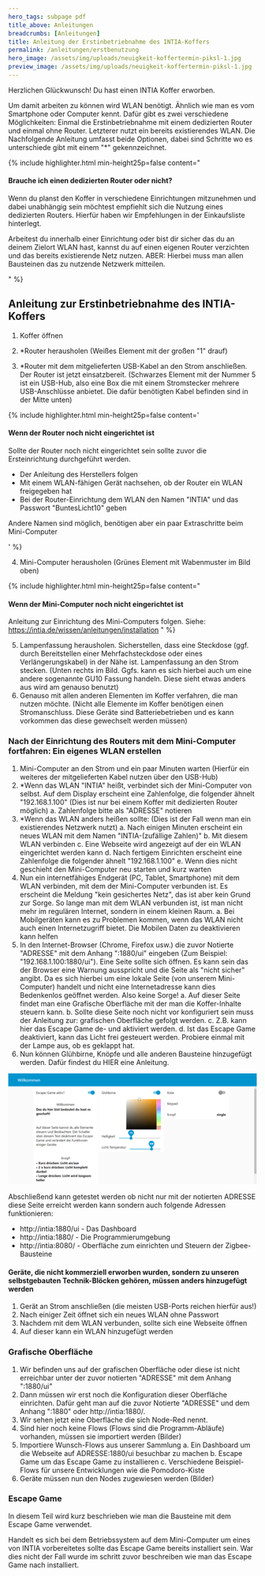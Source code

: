 ```yaml
---
hero_tags: subpage pdf
title_above: Anleitungen
breadcrumbs: [Anleitungen]
title: Anleitung der Erstinbetriebnahme des INTIA-Koffers
permalink: /anleitungen/erstbenutzung
hero_image: /assets/img/uploads/neuigkeit-koffertermin-piksl-1.jpg
preview_image: /assets/img/uploads/neuigkeit-koffertermin-piksl-1.jpg
---
```


<!--StartFragment-->

Herzlichen Glückwunsch! Du hast einen INTIA Koffer erworben.

Um damit arbeiten zu können wird WLAN benötigt. Ähnlich wie man es vom Smartphone oder Computer kennt. Dafür gibt es zwei verschiedene Möglichkeiten: Einmal die Erstinbetriebnahme mit einem dedizierten Router und einmal ohne Router. Letzterer nutzt ein bereits existierendes WLAN. Die Nachfolgende Anleitung umfasst beide Optionen, dabei sind Schritte wo es unterschiede gibt mit einem "\*" gekennzeichnet.

{% include highlighter.html min-height25p=false content="

#### Brauche ich einen dedizierten Router oder nicht?

Wenn du planst den Koffer in verschiedene Einrichtungen mitzunehmen und dabei unabhängig sein möchtest empfiehlt sich die Nutzung eines dedizierten Routers. Hierfür haben wir Empfehlungen in der Einkaufsliste hinterlegt.

Arbeitest du innerhalb einer Einrichtung oder bist dir sicher das du an deinem Zielort WLAN hast, kannst du auf einen eigenen Router verzichten und das bereits existierende Netz nutzen. ABER: Hierbei muss man allen Bausteinen das zu nutzende Netzwerk mitteilen.

" %}

## Anleitung zur Erstinbetriebnahme des INTIA-Koffers  

1. Koffer öffnen

2. \*Router herausholen
   (Weißes Element mit der großen "1" drauf)
3. \*Router mit dem mitgelieferten USB-Kabel an den Strom anschließen. Der Router ist jetzt einsatzbereit.
   (Schwarzes Element mit der Nummer 5 ist ein USB-Hub, also eine Box die mit einem Stromstecker mehrere USB-Anschlüsse anbietet. Die dafür benötigten Kabel befinden sind in der Mitte unten)

{% include highlighter.html min-height25p=false content='

#### Wenn der Router noch nicht eingerichtet ist

Sollte der Router noch nicht eingerichtet sein sollte zuvor die Ersteinrichtung durchgeführt werden.

- Der Anleitung des Herstellers folgen
- Mit einem WLAN-fähigen Gerät nachsehen, ob der Router ein WLAN freigegeben hat
- Bei der Router-Einrichtung dem WLAN den Namen "INTIA" und das Passwort "BuntesLicht10" geben

Andere Namen sind möglich, benötigen aber ein paar Extraschritte beim Mini-Computer

' %}

4. Mini-Computer herausholen
   (Grünes Element mit Wabenmuster im Bild oben)

{% include highlighter.html min-height25p=false content="

#### Wenn der Mini-Computer noch nicht eingerichtet ist

Anleitung zur Einrichtung des Mini-Computers folgen. Siehe: https://intia.de/wissen/anleitungen/installation
" %}

5. Lampenfassung herausholen. Sicherstellen, dass eine Steckdose (ggf. durch Bereitstellen einer Mehrfachsteckdose oder eines Verlängerungskabel) in der Nähe ist. Lampenfassung an den Strom stecken.
   (Unten rechts im Bild. Ggfs. kann es sich hierbei auch um eine andere sogenannte GU10 Fassung handeln. Diese sieht etwas anders aus wird am genauso benutzt)
6. Genauso mit allen anderen Elementen im Koffer verfahren, die man nutzen möchte.
   (Nicht alle Elemente im Koffer benötigen einen Stromanschluss. Diese Geräte sind Batteriebetrieben und es kann vorkommen das diese gewechselt werden müssen)

### Nach der Einrichtung des Routers mit dem Mini-Computer fortfahren: Ein eigenes WLAN erstellen

1. Mini-Computer an den Strom und ein paar Minuten warten
   (Hierfür ein weiteres der mitgelieferten Kabel nutzen über den USB-Hub)
2. \*Wenn das WLAN "INTIA" heißt, verbindet sich der Mini-Computer von selbst. Auf dem Display erscheint eine Zahlenfolge, die folgender ähnelt "192.168.1.100"
   (Dies ist nur bei einem Koffer mit dedizierten Router möglich)
   a. Zahlenfolge bitte als "ADRESSE" notieren
3. \*Wenn das WLAN anders heißen sollte:
   (Dies ist der Fall wenn man ein existierendes Netzwerk nutzt)
   a. Nach einigen Minuten erscheint ein neues WLAN mit dem Namen "INTIA-(zufällige Zahlen)"
   b. Mit diesem WLAN verbinden
   c. Eine Webseite wird angezeigt auf der ein WLAN eingerichtet werden kann
   d. Nach fertigem Einrichten erscheint eine Zahlenfolge die folgender ähnelt "192.168.1.100"
   e. Wenn dies nicht geschieht den Mini-Computer neu starten und kurz warten
4. Nun ein internetfähiges Endgerät (PC, Tablet, Smartphone) mit dem WLAN verbinden, mit dem der Mini-Computer verbunden ist. Es erscheint die Meldung "kein gesichertes Netz", das ist aber kein Grund zur Sorge. So lange man mit dem WLAN verbunden ist, ist man nicht mehr im regulären Internet, sondern in einem kleinen Raum.
   a. Bei Mobilgeräten kann es zu Problemen kommen, wenn das WLAN nicht auch einen Internetzugriff bietet. Die Mobilen Daten zu deaktivieren kann helfen
5. In den Internet-Browser (Chrome, Firefox usw.) die zuvor Notierte "ADRESSE" mit dem Anhang ":1880/ui" eingeben (Zum Beispiel: "192.168.1.100:1880/ui"). Eine Seite sollte sich öffnen. Es kann sein das der Browser eine Warnung ausspricht und die Seite als "nicht sicher" angibt. Da es sich hierbei um eine lokale Seite (von unserem Mini-Computer) handelt und nicht eine Internetadresse kann dies Bedenkenlos geöffnet werden. Also keine Sorge!
   a. Auf dieser Seite findet man eine Grafische Oberfläche mit der man die Koffer-Inhalte steuern kann.
   b. Sollte diese Seite noch nicht vor konfiguriert sein muss der Anleitung zur: grafischen Oberfläche gefolgt werden.
   c. Z.B. kann hier das Escape Game de- und aktiviert werden.
   d. Ist das Escape Game deaktiviert, kann das Licht frei gesteuert werden. Probiere einmal mit der Lampe aus, ob es geklappt hat.
6. Nun können Glühbirne, Knöpfe und alle anderen Bausteine hinzugefügt werden. Dafür findest du HIER eine Anleitung.

![](/assets/img/instructions/intia_nodered_dashboard.png)

Abschließend kann getestet werden ob nicht nur mit der notierten ADRESSE diese Seite erreicht werden kann sondern auch folgende Adressen funktionieren:

- http://intia:1880/ui - Das Dashboard
- http://intia:1880/ - Die Programmierumgebung
- http://intia:8080/ - Oberfläche zum einrichten und Steuern der Zigbee-Bausteine

#### Geräte, die nicht kommerziell erworben wurden, sondern zu unseren selbstgebauten Technik-Blöcken gehören, müssen anders hinzugefügt werden

1. Gerät an Strom anschließen (die meisten USB-Ports reichen hierfür aus!)
2. Nach einiger Zeit öffnet sich ein neues WLAN ohne Passwort
3. Nachdem mit dem WLAN verbunden, sollte sich eine Webseite öffnen
4. Auf dieser kann ein WLAN hinzugefügt werden

### Grafische Oberfläche

1. Wir befinden uns auf der grafischen Oberfläche oder diese ist nicht erreichbar unter der zuvor notierten "ADRESSE" mit dem Anhang ":1880/ui"
2. Dann müssen wir erst noch die Konfiguration dieser Oberfläche einrichten. Dafür geht man auf die zuvor Notierte "ADRESSE" und dem Anhang ":1880" oder http://intia:1880/.
3. Wir sehen jetzt eine Oberfläche die sich Node-Red nennt.
4. Sind hier noch keine Flows (Flows sind die Programm-Abläufe) vorhanden, müssen sie importiert werden (Bilder)
5. Importiere Wunsch-Flows aus unserer Sammlung
   a. Ein Dashboard um die Webseite auf ADRESSE:1880/ui besuchbar zu machen
   b. Escape Game um das Escape Game zu installieren
   c. Verschiedene Beispiel-Flows für unsere Entwicklungen wie die Pomodoro-Kiste
6. Geräte müssen nun den Nodes zugewiesen werden (Bilder)

### Escape Game

In diesem Teil wird kurz beschrieben wie man die Bausteine mit dem Escape Game verwendet.

Handelt es sich bei dem Betriebssystem auf dem Mini-Computer um eines von INTIA vorbereitetes sollte das Escape Game bereits installiert sein. War dies nicht der Fall wurde im schritt zuvor beschreiben wie man das Escape Game nach installiert.

<!--EndFragment-->
